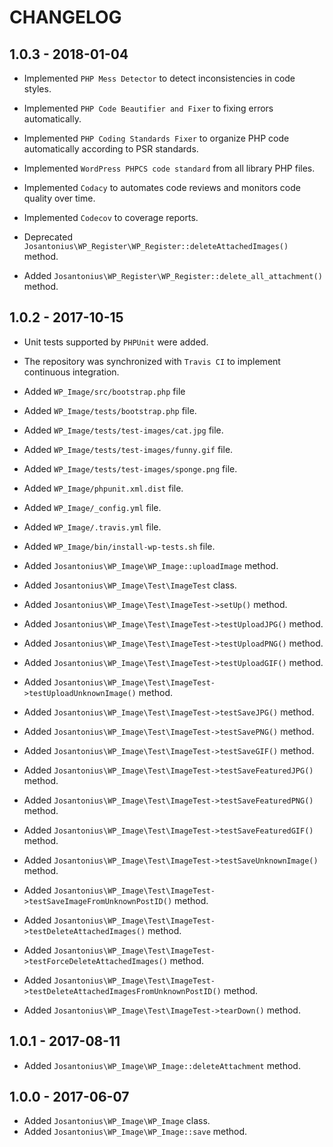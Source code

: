 # CHANGELOG

## 1.0.3 - 2018-01-04

* Implemented `PHP Mess Detector` to detect inconsistencies in code styles.

* Implemented `PHP Code Beautifier and Fixer` to fixing errors automatically.

* Implemented `PHP Coding Standards Fixer` to organize PHP code automatically according to PSR standards.

* Implemented `WordPress PHPCS code standard` from all library PHP files.

* Implemented `Codacy` to automates code reviews and monitors code quality over time.

* Implemented `Codecov` to coverage reports.

* Deprecated `Josantonius\WP_Register\WP_Register::deleteAttachedImages()` method.

* Added `Josantonius\WP_Register\WP_Register::delete_all_attachment()` method.

## 1.0.2 - 2017-10-15

* Unit tests supported by `PHPUnit` were added.

* The repository was synchronized with `Travis CI` to implement continuous integration.

* Added `WP_Image/src/bootstrap.php` file

* Added `WP_Image/tests/bootstrap.php` file.

* Added `WP_Image/tests/test-images/cat.jpg` file.
* Added `WP_Image/tests/test-images/funny.gif` file.
* Added `WP_Image/tests/test-images/sponge.png` file.

* Added `WP_Image/phpunit.xml.dist` file.
* Added `WP_Image/_config.yml` file.
* Added `WP_Image/.travis.yml` file.

* Added `WP_Image/bin/install-wp-tests.sh` file.

* Added `Josantonius\WP_Image\WP_Image::uploadImage` method.

* Added `Josantonius\WP_Image\Test\ImageTest` class.
* Added `Josantonius\WP_Image\Test\ImageTest->setUp()` method.
* Added `Josantonius\WP_Image\Test\ImageTest->testUploadJPG()` method.
* Added `Josantonius\WP_Image\Test\ImageTest->testUploadPNG()` method.
* Added `Josantonius\WP_Image\Test\ImageTest->testUploadGIF()` method.
* Added `Josantonius\WP_Image\Test\ImageTest->testUploadUnknownImage()` method.
* Added `Josantonius\WP_Image\Test\ImageTest->testSaveJPG()` method.
* Added `Josantonius\WP_Image\Test\ImageTest->testSavePNG()` method.
* Added `Josantonius\WP_Image\Test\ImageTest->testSaveGIF()` method.
* Added `Josantonius\WP_Image\Test\ImageTest->testSaveFeaturedJPG()` method.
* Added `Josantonius\WP_Image\Test\ImageTest->testSaveFeaturedPNG()` method.
* Added `Josantonius\WP_Image\Test\ImageTest->testSaveFeaturedGIF()` method.
* Added `Josantonius\WP_Image\Test\ImageTest->testSaveUnknownImage()` method.
* Added `Josantonius\WP_Image\Test\ImageTest->testSaveImageFromUnknownPostID()` method.
* Added `Josantonius\WP_Image\Test\ImageTest->testDeleteAttachedImages()` method.
* Added `Josantonius\WP_Image\Test\ImageTest->testForceDeleteAttachedImages()` method.
* Added `Josantonius\WP_Image\Test\ImageTest->testDeleteAttachedImagesFromUnknownPostID()` method.
* Added `Josantonius\WP_Image\Test\ImageTest->tearDown()` method.


## 1.0.1 - 2017-08-11

* Added `Josantonius\WP_Image\WP_Image::deleteAttachment` method.

## 1.0.0 - 2017-06-07

* Added `Josantonius\WP_Image\WP_Image` class.
* Added `Josantonius\WP_Image\WP_Image::save` method.